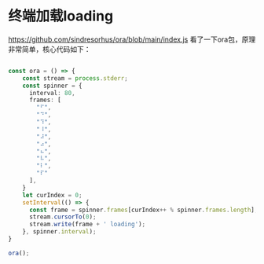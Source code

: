 # 终端加载loading

https://github.com/sindresorhus/ora/blob/main/index.js
看了一下ora包，原理非常简单，核心代码如下：

```typescript

const ora = () => {
    const stream = process.stderr;
    const spinner = {
      interval: 80,
      frames: [
        "⠋",
        "⠙",
        "⠹",
        "⠸",
        "⠼",
        "⠴",
        "⠦",
        "⠧",
        "⠇",
        "⠏"
      ],
    }
    let curIndex = 0;
    setInterval(() => {
      const frame = spinner.frames[curIndex++ % spinner.frames.length];
      stream.cursorTo(0);
      stream.write(frame + ' loading');
    }, spinner.interval);
}

ora();
```